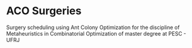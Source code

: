 # ACO Surgeries

Surgery scheduling using Ant Colony Optimization for the discipline of Metaheuristics in Combinatorial Optimization of master degree at PESC - UFRJ